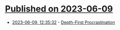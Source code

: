 # [Published on 2023-06-09](index.md)

* [2023-06-09, 12:35:32](https://lobste.rs/s/o6echm/depth_first_procrastination) - [Depth-First Procrastination](https://borretti.me/article/depth-first-procrastination)
